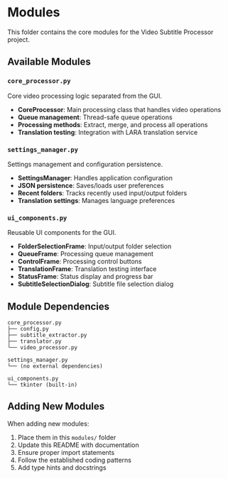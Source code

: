 # Modules

This folder contains the core modules for the Video Subtitle Processor project.

## Available Modules

### `core_processor.py`
Core video processing logic separated from the GUI.
- **CoreProcessor**: Main processing class that handles video operations
- **Queue management**: Thread-safe queue operations
- **Processing methods**: Extract, merge, and process all operations
- **Translation testing**: Integration with LARA translation service

### `settings_manager.py`
Settings management and configuration persistence.
- **SettingsManager**: Handles application configuration
- **JSON persistence**: Saves/loads user preferences
- **Recent folders**: Tracks recently used input/output folders
- **Translation settings**: Manages language preferences

### `ui_components.py`
Reusable UI components for the GUI.
- **FolderSelectionFrame**: Input/output folder selection
- **QueueFrame**: Processing queue management
- **ControlFrame**: Processing control buttons
- **TranslationFrame**: Translation testing interface
- **StatusFrame**: Status display and progress bar
- **SubtitleSelectionDialog**: Subtitle file selection dialog

## Module Dependencies

```
core_processor.py
├── config.py
├── subtitle_extractor.py
├── translator.py
└── video_processor.py

settings_manager.py
└── (no external dependencies)

ui_components.py
└── tkinter (built-in)
```

## Adding New Modules

When adding new modules:
1. Place them in this `modules/` folder
2. Update this README with documentation
3. Ensure proper import statements
4. Follow the established coding patterns
5. Add type hints and docstrings
